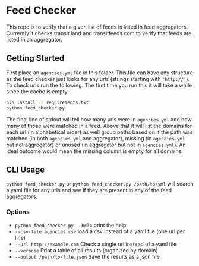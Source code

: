 # Feed Checker

This repo is to verify that a given list of feeds is listed in feed aggregators.
Currently it checks transit.land and transitfeeds.com to verify that feeds are
listed in an aggregator.


## Getting Started

First place an `agencies.yml` file in this folder. This file can have any
structure as the feed checker just looks for any urls (strings starting with
`'http://'`). To check urls run the following. The first time you run this it
will take a while since the cache is empty.

``` bash
pip install -r requirements.txt
python feed_checker.py
```

The final line of stdout will tell how many urls were in `agencies.yml` and how
many of those were matched in a feed. Above that it will list the domains for
each url (in alphabetical order) as well group paths based on if the path was
matched (in both `agencies.yml` and aggregator), missing (in `agencies.yml` but
not aggregator) or unused (in aggregator but not in `agencies.yml`). An ideal
outcome would mean the missing column is empty for all domains.

## CLI Usage

`python feed_checker.py` or `python feed_checker.py /path/to/yml` will search a
yaml file for any urls and see if they are present in any of the feed
aggregators.

### Options
* `python feed_checker.py --help` print the help
* `--csv-file agencies.csv` load a csv instead of a yaml file (one url per line)
* `--url http://example.com` Check a single url instead of a yaml file
* `--verbose` Print a table of all results (organized by domain)
* `--output /path/to/file.json` Save the results as a json file
